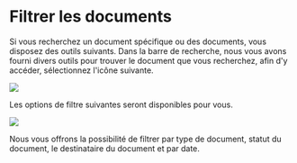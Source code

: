 # Filtrer les documents

Si vous recherchez un document spécifique ou des documents, vous disposez des outils suivants. Dans la barre de recherche, nous vous avons fourni divers outils pour trouver le document que vous recherchez, afin d'y accéder, sélectionnez l'icône suivante.

![](https://lh7-us.googleusercontent.com/xnBIXRfPVGNAZoAEJzzK-hetgB9cuKdcQBcISfhU\_7jL\_j5v4POnhtsOcDCvTPnk4MsoG-dcRQuQ1uzdEjaF758gko1QsBxr-45MXc70d1og4LAcnadyICPsbffEDICvyZl7sHGTJRwRB3uM77vOWN8)

Les options de filtre suivantes seront disponibles pour vous.

![](https://lh7-us.googleusercontent.com/VViCqWz9H\_347QkeQ-CNQLP-XifbTD5058czQEhhk7q2AHs5oZqh79XOg\_HyxTiAdcUiyJn0tDiblH8UwRZnq20E\_Nia4u1sAOZEnEVJgcsVUN3K5MMb5d8hu1Jn0lTuRMMcz9nEASiW2mC4gKWZkhI)

Nous vous offrons la possibilité de filtrer par type de document, statut du document, le destinataire du document et par date.
